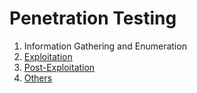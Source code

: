 # Penetration Testing

1. Information Gathering and Enumeration
2. [Exploitation](./Exploitation/README.md)
3. [Post-Exploitation](./Post-Exploitation/README.md)
4. [Others](./Others/README.md)
